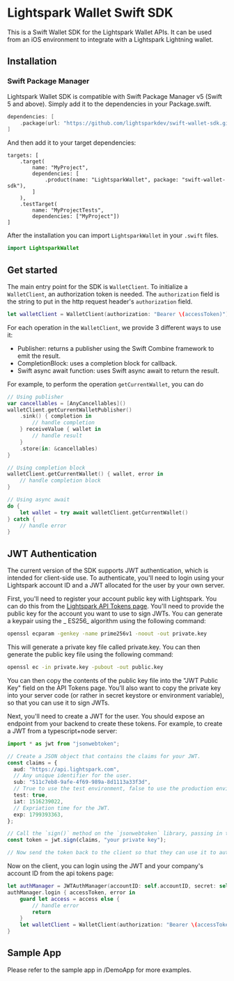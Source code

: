 # Lightspark Wallet Swift SDK

This is a Swift Wallet SDK for the Lightspark Wallet APIs. It can be used from an iOS environment
to integrate with a Lightspark Lightning wallet.

## Installation

### Swift Package Manager
Lightspark Wallet SDK is compatible with Swift Package Manager v5 (Swift 5 and above). Simply add
it to the dependencies in your Package.swift.

```swift
dependencies: [
    .package(url: "https://github.com/lightsparkdev/swift-wallet-sdk.git", )
]
```
And then add it to your target dependencies:

```
targets: [
    .target(
        name: "MyProject",
        dependencies: [
            .product(name: "LightsparkWallet", package: "swift-wallet-sdk"),
        ]
    ),
    .testTarget(
        name: "MyProjectTests",
        dependencies: ["MyProject"])
]
```

After the installation you can import `LightsparkWallet` in your `.swift` files.

```swift
import LightsparkWallet
```

## Get started

The main entry point for the SDK is `WalletClient`. To initialize a `WalletClient`, an
authorization token is needed. The `authorization` field is the string to put in the http request
header's `authorization` field.

```swift
let walletClient = WalletClient(authorization: "Bearer \(accessToken)")
``` 

For each operation in the `WalletClient`, we provide 3 different ways to use it:
- Publisher: returns a publisher using the Swift Combine framework to emit the result.
- CompletionBlock: uses a completion block for callback.
- Swift async await function: uses Swift async await to return the result.

For example, to perform the operation `getCurrentWallet`, you can do

```swift
// Using publisher
var cancellables = [AnyCancellables]()
walletClient.getCurrentWalletPublisher()
    .sink() { completion in
        // handle completion
    } receiveValue { wallet in
        // handle result
    }
    .store(in: &cancellables)
}

// Using completion block
walletClient.getCurrentWallet() { wallet, error in
    // handle completion block
}

// Using async await
do {
    let wallet = try await walletClient.getCurrentWallet()
} catch {
    // handle error
}
```

## JWT Authentication

The current version of the SDK supports JWT authentication, which is intended for client-side use.
To authenticate, you'll need to login using your Lightspark account ID and
a JWT allocated for the user by your own server.

First, you'll need to register your account public key with Lightspark. You can do this from
the [Lightspark API Tokens page](https://app.lightspark.com/api-config). You'll need to provide the
public key for the account you want to use to sign JWTs. You can generate a keypair using the _
ES256_ algorithm using the following command:

```bash
openssl ecparam -genkey -name prime256v1 -noout -out private.key
```

This will generate a private key file called private.key. You can then generate the public key file
using the following command:

```bash
openssl ec -in private.key -pubout -out public.key
```

You can then copy the contents of the public key file into the "JWT Public Key" field on the API
Tokens page. You'll also want to copy the private key into your server code (or rather in secret
keystore or environment variable), so that you can use it to sign JWTs.

Next, you'll need to create a JWT for the user. You should expose an endpoint from your backend to
create these tokens. For example, to create a JWT from a typescript+node server:

```typescript
import * as jwt from "jsonwebtoken";

// Create a JSON object that contains the claims for your JWT.
const claims = {
  aud: "https://api.lightspark.com",
  // Any unique identifier for the user.
  sub: "511c7eb8-9afe-4f69-989a-8d1113a33f3d",
  // True to use the test environment, false to use the production environment.
  test: true,
  iat: 1516239022,
  // Expriation time for the JWT.
  exp: 1799393363,
};

// Call the `sign()` method on the `jsonwebtoken` library, passing in the JSON object and your private key.
const token = jwt.sign(claims, "your private key");

// Now send the token back to the client so that they can use it to authenticate with the Lightspark SDK.
```

Now on the client, you can login using the JWT and your company's account ID from the api tokens
page:

```swift
let authManager = JWTAuthManager(accountID: self.accountID, secret: self.walletToken)
authManager.login { accessToken, error in
    guard let access = access else {
		// handle error
        return
    }
    let walletClient = WalletClient(authorization: "Bearer \(accessToken)")
}
````

## Sample App
Please refer to the sample app in /DemoApp for more examples.
